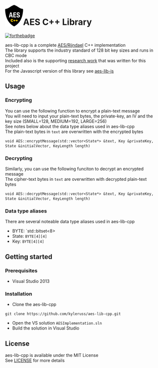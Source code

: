 <img src="Logo.png" align="left" />

# AES C++ Library

[![forthebadge](https://forthebadge.com/images/badges/made-with-c-plus-plus.svg)](https://forthebadge.com)

aes-lib-cpp is a complete [AES/Rijndael](https://en.wikipedia.org/wiki/Advanced_Encryption_Standard) C++ implementation  
The library supports the industry standard of 128 bit key sizes and runs in CBC mode  
Included also is the supporting [research work](AESAppliedInWebTechnology.pdf) that was written for this project  
For the Javascript version of this library see [aes-lib-js](https://github.com/kyleruss/aes-lib-cpp)

## Usage
### Encrypting
You can use the following function to encrypt a plain-text message  
You will need to input your plain-text bytes, the private-key, an IV and the key size (SMALL=128, MEDIUM=192, LARGE=256)  
See notes below about the data type aliases used in aes-lib-cpp  
The plain-text bytes in `text` are overwritten with the encrypted bytes
```
void AES::encryptMessage(std::vector<State*> &text, Key &privateKey, State &initialVector, KeyLength length)
```

### Decrypting
Similarly, you can use the following funciton to decrypt an encrypted message  
The cipher-text bytes in `text` are overwritten with decrypted plain-text bytes

```
void AES::decryptMessage(std::vector<State*> &text, Key &privateKey, State &initialVector, KeyLength length)
```

### Data type aliases
There are several noteable data type aliases used in aes-lib-cpp
- BYTE: `std::bitset<8>
- State: `BYTE[4][4]`
- Key: `BYTE[4][4]`

## Getting started
### Prerequisites
- Visual Studio 2013

### Installation
- Clone the aes-lib-cpp
```
git clone https://github.com/kyleruss/aes-lib-cpp.git
```

- Open the VS solution `AESImplementation.sln`
- Build the solution in Visual Studio

## License
aes-lib-cpp is available under the MIT License  
See [LICENSE](LICENSE) for more details
